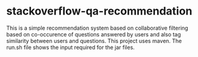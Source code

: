 stackoverflow-qa-recommendation
===============================
This is a simple recommendation system based on collaborative filtering based on co-occurence of questions answered by users and also tag similarity between users and questions. This project uses maven. The run.sh file shows the input required for the jar files.
